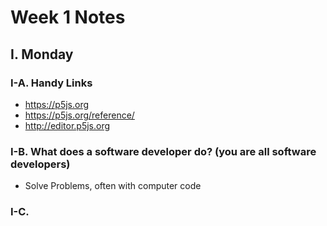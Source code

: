 # Week 1 Notes


## I. Monday

### I-A. Handy Links
- https://p5js.org
- https://p5js.org/reference/ 
- http://editor.p5js.org


### I-B. What does a software developer do? (you are all software developers)
- Solve Problems, often with computer code

### I-C. 




